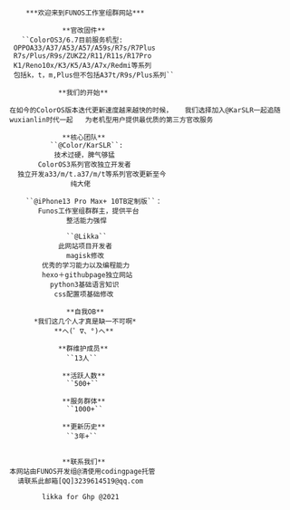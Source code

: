         ***欢迎来到FUNOS工作室组群网站***

                 **官改固件**  
       ``ColorOS3/6.7目前服务机型: 
     OPPOA33/A37/A53/A57/A59s/R7s/R7Plus  
     R7s/Plus/R9s/ZUKZ2/R11/R11s/R17Pro  
     K1/Reno10x/K3/K5/A3/A7x/Redmi等系列  
     包括k，t，m,Plus但不包括A37t/R9s/Plus系列``

                **我们的开始**  
``在如今的ColorOS版本迭代更新速度越来越快的时候，  
    我们选择加入@KarSLR一起追随wuxianlin时代一起  
       为老机型用户提供最优质的第三方官改服务``

                 **核心团队**  
              ``@Color/KarSLR``:  
               技术过硬，脾气够猛  
           ColorOS3系列官改独立开发者
      独立开发a33/m/t.a37/m/t等系列官改更新至今  
                   纯大佬  

        ``@iPhone13 Pro Max+ 10TB定制版``：  
           Funos工作室组群群主，提供平台  
                  整活能力强悍  

                  ``@Likka``  
                此网站项目开发者  
                  magisk修改  
            优秀的学习能力以及编程能力  
            hexo＋githubpage独立网站  
              python3基础语言知识  
               css配置项基础修改  

                  **自我OB**  
          *我们这几个人才真是缺一不可啊*  
               **へ(゜∇、°)へ**

                **群维护成员**  
                  ``13人``

                 **活跃人数**  
                  ``500+``

                 **服务群体**  
                  ``1000+``

                 **更新历史**  
                  ``3年+``


                 **联系我们**  
    本网站由FUNOS开发组@清使用codingpage托管
      请联系此邮箱[QQ]3239614519@qq.com  

            likka for Ghp @2021
